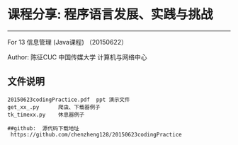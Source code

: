 
# 课程分享: 程序语言发展、实践与挑战
----------------

For 13 信息管理 (Java课程)
（20150622）

Author: 陈征CUC 中国传媒大学 计算机与网络中心 

## 文件说明
```
20150623codingPractice.pdf  ppt 演示文件
get_xx_.py      爬虫、下载器例子
tk_timexx.py    休息器例子

##github:  源代码下载地址
 https://github.com/chenzheng128/20150623codingPractice

```